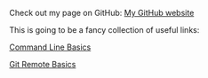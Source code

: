 Check out my page on GitHub: [My GitHub website](https://oliviaisarobot.github.io/)

This is going to be a fancy collection of useful links:

[Command Line Basics](https://www.codecademy.com/articles/command-line-commands)

[Git Remote Basics](https://git-scm.com/book/en/v2/Git-Basics-Working-with-Remotes)
